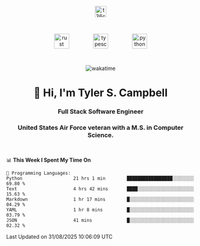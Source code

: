<p align="center">
<a href="https://www.linkedin.com/in/t36campbell" target="blank"><img align="center" src="https://ik.imagekit.io/t36campbell/Portfolio/linkedin.png.original_m8bbGgPh6.png" alt="t36campbell" height="30" width="30" /></a>
</p>
<p align="center">
    <img src="https://rustacean.net/assets/rustacean-orig-noshadow.svg" alt="rust" width="40" height="40" style="margin: 6%;" />
    <img src="https://cdn.worldvectorlogo.com/logos/typescript.svg" alt="typescript" width="40" height="40" style="margin: 6%;" />
    <img src="https://cdn.worldvectorlogo.com/logos/python-5.svg" alt="python" width="40" height="40" style="margin: 6%;" />
</p>
<div align="center">
  
  ![wakatime](https://wakatime.com/badge/user/738aac7f-8868-4bc3-a1df-4c36703ee4b6.svg)
  
</div>

<h1 align="center">👋 Hi, I'm Tyler S. Campbell</h1>
<h3 align="center">Full Stack Software Engineer</h3>
<h3 align="center">United States Air Force veteran with a M.S. in Computer Science.</h3>
<br>

<!--START_SECTION:waka-->
📊 **This Week I Spent My Time On** 

```text
💬 Programming Languages: 
Python                   21 hrs 1 min        █████████████████░░░░░░░░   69.80 % 
Text                     4 hrs 42 mins       ████░░░░░░░░░░░░░░░░░░░░░   15.63 % 
Markdown                 1 hr 17 mins        █░░░░░░░░░░░░░░░░░░░░░░░░   04.29 % 
YAML                     1 hr 8 mins         █░░░░░░░░░░░░░░░░░░░░░░░░   03.79 % 
JSON                     41 mins             █░░░░░░░░░░░░░░░░░░░░░░░░   02.32 % 
```


 Last Updated on 31/08/2025 10:06:09 UTC
<!--END_SECTION:waka-->
